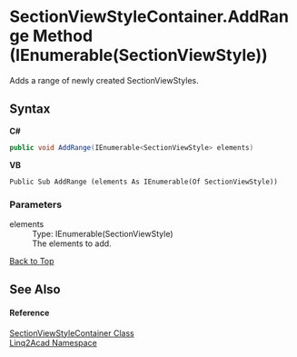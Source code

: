 # SectionViewStyleContainer.AddRange Method (IEnumerable(SectionViewStyle))
 

Adds a range of newly created SectionViewStyles.

## Syntax

**C#**<br />
``` C#
public void AddRange(IEnumerable<SectionViewStyle> elements)
```

**VB**<br />
``` VB
Public Sub AddRange (elements As IEnumerable(Of SectionViewStyle))
```


### Parameters
<dl><dt>elements</dt><dd>Type: IEnumerable(SectionViewStyle)<br />The elements to add.</dd></dl>
<a href="#SectionViewStyleContainerAddRange-Method-IEnumerableSectionViewStyle">Back to Top</a>

## See Also


#### Reference
<a href="T_Linq2Acad_SectionViewStyleContainer.md#SectionViewStyleContainer-Class">SectionViewStyleContainer Class</a><br /><a href="N_Linq2Acad.md#Linq2Acad-Namespace">Linq2Acad Namespace</a><br />
